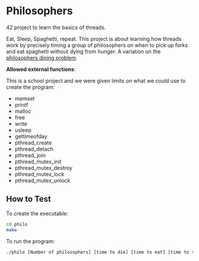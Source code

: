 # Philosophers
42 project to learn the basics of threads.

Eat, Sleep, Spaghetti, repeat. This project is about learning how threads work by precisely timing a group of philosophers on when to pick up forks and eat spaghetti without dying from hunger.
A variation on the [philosophers dining problem](https://en.wikipedia.org/wiki/Dining_philosophers_problem).




 **Allowed external functions**:
 
This is a school project and we were given limits on what we could use to create the program:
- memset
- printf 
- malloc
- free
- write
- usleep
- gettimeofday
- pthread_create
- pthread_detach
- pthread_join
- pthread_mutex_init
- pthread_mutex_destroy
- pthread_mutex_lock
- pthread_mutex_unlock

## How to Test
To create the executable:
```sh
cd philo
make
```
To run the program:
```sh
./philo [Number of philosophers] [time to die] [time to eat] [time to sleep] Optional: [Number of times each philosopher must eat]
```

